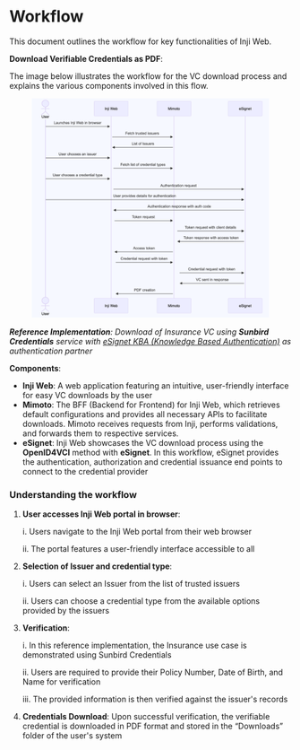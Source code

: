# Workflow

This document outlines the workflow for key functionalities of Inji Web.

**Download Verifiable Credentials as PDF**:

The image below illustrates the workflow for the VC download process and explains the various components involved in this flow.

<figure><img src="../../.gitbook/assets/line dia.png" alt=""><figcaption></figcaption></figure>

_**Reference Implementation**: Download of Insurance VC using **Sunbird Credentials** service with_ [_eSignet KBA (Knowledge Based Authentication)_](https://docs.esignet.io/end-user-guide/knowledge-based-authentication) _as authentication partner_

**Components**:

* **Inji Web**: A web application featuring an intuitive, user-friendly interface for easy VC downloads by the user
* **Mimoto**: The BFF (Backend for Frontend) for Inji Web, which retrieves default configurations and provides all necessary APIs to facilitate downloads. Mimoto receives requests from Inji, performs validations, and forwards them to respective services.
* **eSignet**: Inji Web showcases the VC download process using the **OpenID4VCI** method with **eSignet**. In this workflow, eSignet provides the authentication, authorization and credential issuance end points to connect to the credential provider

### Understanding the workflow

1.  **User accesses Inji Web portal in browser**:

    i. Users navigate to the Inji Web portal from their web browser

    ii. The portal features a user-friendly interface accessible to all
2.  **Selection of Issuer and credential type**:

    i. Users can select an Issuer from the list of trusted issuers

    ii. Users can choose a credential type from the available options provided by the issuers
3.  **Verification**:

    i. In this reference implementation, the Insurance use case is demonstrated using Sunbird Credentials

    ii. Users are required to provide their Policy Number, Date of Birth, and Name for verification

    iii. The provided information is then verified against the issuer's records
4. **Credentials Download**: Upon successful verification, the verifiable credential is downloaded in PDF format and stored in the “Downloads” folder of the user's system
